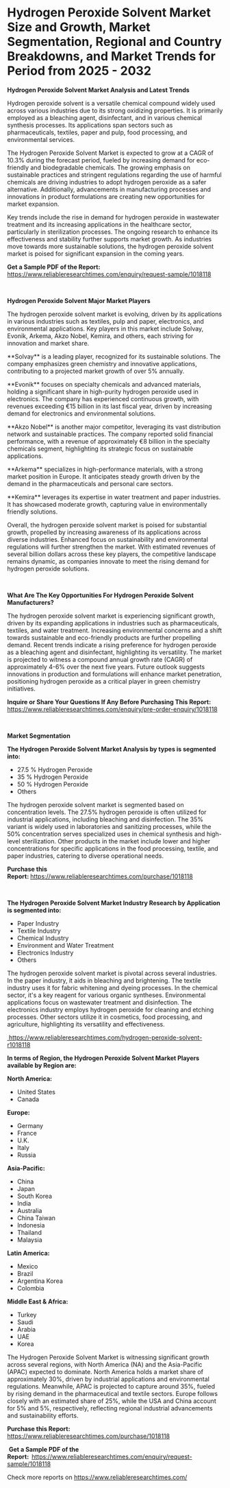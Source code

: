 <p><h1>Hydrogen Peroxide Solvent Market Size and Growth, Market Segmentation, Regional and Country Breakdowns, and Market Trends for Period from 2025 -  2032</h1></p><p><strong>Hydrogen Peroxide Solvent Market Analysis and Latest Trends</strong></p>
<p><p>Hydrogen peroxide solvent is a versatile chemical compound widely used across various industries due to its strong oxidizing properties. It is primarily employed as a bleaching agent, disinfectant, and in various chemical synthesis processes. Its applications span sectors such as pharmaceuticals, textiles, paper and pulp, food processing, and environmental services. </p><p>The Hydrogen Peroxide Solvent Market is expected to grow at a CAGR of 10.3% during the forecast period, fueled by increasing demand for eco-friendly and biodegradable chemicals. The growing emphasis on sustainable practices and stringent regulations regarding the use of harmful chemicals are driving industries to adopt hydrogen peroxide as a safer alternative. Additionally, advancements in manufacturing processes and innovations in product formulations are creating new opportunities for market expansion. </p><p>Key trends include the rise in demand for hydrogen peroxide in wastewater treatment and its increasing applications in the healthcare sector, particularly in sterilization processes. The ongoing research to enhance its effectiveness and stability further supports market growth. As industries move towards more sustainable solutions, the hydrogen peroxide solvent market is poised for significant expansion in the coming years.</p></p>
<p><strong>Get a Sample PDF of the Report:&nbsp;</strong> <a href="https://www.reliableresearchtimes.com/enquiry/request-sample/1018118?utm_campaign=2137&utm_medium=2&utm_source=Github&utm_content=ia&utm_term=30012025&utm_id=hydrogen-peroxide-solvent">https://www.reliableresearchtimes.com/enquiry/request-sample/1018118</a></p>
<p>&nbsp;</p>
<p><strong>Hydrogen Peroxide Solvent Major Market Players</strong></p>
<p><p>The hydrogen peroxide solvent market is evolving, driven by its applications in various industries such as textiles, pulp and paper, electronics, and environmental applications. Key players in this market include Solvay, Evonik, Arkema, Akzo Nobel, Kemira, and others, each striving for innovation and market share.</p><p>**Solvay** is a leading player, recognized for its sustainable solutions. The company emphasizes green chemistry and innovative applications, contributing to a projected market growth of over 5% annually. </p><p>**Evonik** focuses on specialty chemicals and advanced materials, holding a significant share in high-purity hydrogen peroxide used in electronics. The company has experienced continuous growth, with revenues exceeding €15 billion in its last fiscal year, driven by increasing demand for electronics and environmental solutions.</p><p>**Akzo Nobel** is another major competitor, leveraging its vast distribution network and sustainable practices. The company reported solid financial performance, with a revenue of approximately €8 billion in the specialty chemicals segment, highlighting its strategic focus on sustainable applications.</p><p>**Arkema** specializes in high-performance materials, with a strong market position in Europe. It anticipates steady growth driven by the demand in the pharmaceuticals and personal care sectors. </p><p>**Kemira** leverages its expertise in water treatment and paper industries. It has showcased moderate growth, capturing value in environmentally friendly solutions.</p><p>Overall, the hydrogen peroxide solvent market is poised for substantial growth, propelled by increasing awareness of its applications across diverse industries. Enhanced focus on sustainability and environmental regulations will further strengthen the market. With estimated revenues of several billion dollars across these key players, the competitive landscape remains dynamic, as companies innovate to meet the rising demand for hydrogen peroxide solutions.</p></p>
<p>&nbsp;</p>
<p><strong>What Are The Key Opportunities For Hydrogen Peroxide Solvent Manufacturers?</strong></p>
<p><p>The hydrogen peroxide solvent market is experiencing significant growth, driven by its expanding applications in industries such as pharmaceuticals, textiles, and water treatment. Increasing environmental concerns and a shift towards sustainable and eco-friendly products are further propelling demand. Recent trends indicate a rising preference for hydrogen peroxide as a bleaching agent and disinfectant, highlighting its versatility. The market is projected to witness a compound annual growth rate (CAGR) of approximately 4-6% over the next five years. Future outlook suggests innovations in production and formulations will enhance market penetration, positioning hydrogen peroxide as a critical player in green chemistry initiatives.</p></p>
<p><strong>Inquire or Share Your Questions If Any Before Purchasing This Report:</strong> <a href="https://www.reliableresearchtimes.com/enquiry/pre-order-enquiry/1018118?utm_campaign=2137&utm_medium=2&utm_source=Github&utm_content=ia&utm_term=30012025&utm_id=hydrogen-peroxide-solvent">https://www.reliableresearchtimes.com/enquiry/pre-order-enquiry/1018118</a></p>
<p>&nbsp;</p>
<p><strong>Market Segmentation</strong></p>
<p><strong>The Hydrogen Peroxide Solvent Market Analysis by types is segmented into:</strong></p>
<p><ul><li>27.5 % Hydrogen Peroxide</li><li>35 % Hydrogen Peroxide</li><li>50 % Hydrogen Peroxide</li><li>Others</li></ul></p>
<p><p>The hydrogen peroxide solvent market is segmented based on concentration levels. The 27.5% hydrogen peroxide is often utilized for industrial applications, including bleaching and disinfection. The 35% variant is widely used in laboratories and sanitizing processes, while the 50% concentration serves specialized uses in chemical synthesis and high-level sterilization. Other products in the market include lower and higher concentrations for specific applications in the food processing, textile, and paper industries, catering to diverse operational needs.</p></p>
<p><strong>Purchase this Report:&nbsp;</strong><a href="https://www.reliableresearchtimes.com/purchase/1018118?utm_campaign=2137&utm_medium=2&utm_source=Github&utm_content=ia&utm_term=30012025&utm_id=hydrogen-peroxide-solvent">https://www.reliableresearchtimes.com/purchase/1018118</a></p>
<p>&nbsp;</p>
<p><strong>The Hydrogen Peroxide Solvent Market Industry Research by Application is segmented into:</strong></p>
<p><ul><li>Paper Industry</li><li>Textile Industry</li><li>Chemical Industry</li><li>Environment and Water Treatment</li><li>Electronics Industry</li><li>Others</li></ul></p>
<p><p>The hydrogen peroxide solvent market is pivotal across several industries. In the paper industry, it aids in bleaching and brightening. The textile industry uses it for fabric whitening and dyeing processes. In the chemical sector, it's a key reagent for various organic syntheses. Environmental applications focus on wastewater treatment and disinfection. The electronics industry employs hydrogen peroxide for cleaning and etching processes. Other sectors utilize it in cosmetics, food processing, and agriculture, highlighting its versatility and effectiveness.</p></p>
<p><a href="https://www.reliableresearchtimes.com/hydrogen-peroxide-solvent-r1018118?utm_campaign=2137&utm_medium=2&utm_source=Github&utm_content=ia&utm_term=30012025&utm_id=hydrogen-peroxide-solvent">&nbsp;https://www.reliableresearchtimes.com/hydrogen-peroxide-solvent-r1018118</a></p>
<p><strong>In terms of Region, the Hydrogen Peroxide Solvent Market Players available by Region are:</strong></p>
<p>
    <p> <strong> North America: </strong>
        <ul>
            <li>United States</li>
            <li>Canada</li>
        </ul>
        </p> 
    <p> <strong> Europe: </strong>
        <ul>
            <li>Germany</li>
            <li>France</li>
            <li>U.K.</li>
            <li>Italy</li>
            <li>Russia</li>
        </ul>
        </p> 
    <p> <strong> Asia-Pacific: </strong>
        <ul>
            <li>China</li>
            <li>Japan</li>
            <li>South Korea</li>
            <li>India</li>
            <li>Australia</li>
            <li>China Taiwan</li>
            <li>Indonesia</li>
            <li>Thailand</li>
            <li>Malaysia</li>
        </ul>
        </p> 
    <p> <strong> Latin America: </strong>
        <ul>
            <li>Mexico</li>
            <li>Brazil</li>
            <li>Argentina Korea</li>
            <li>Colombia</li>
        </ul>
        </p> 
    <p> <strong> Middle East & Africa: </strong>
        <ul>
            <li>Turkey</li>
            <li>Saudi</li>
            <li>Arabia</li>
            <li>UAE</li>
            <li>Korea</li>
        </ul>
    </p>
    </p>
<p><p>The Hydrogen Peroxide Solvent Market is witnessing significant growth across several regions, with North America (NA) and the Asia-Pacific (APAC) expected to dominate. North America holds a market share of approximately 30%, driven by industrial applications and environmental regulations. Meanwhile, APAC is projected to capture around 35%, fueled by rising demand in the pharmaceutical and textile sectors. Europe follows closely with an estimated share of 25%, while the USA and China account for 5% and 5%, respectively, reflecting regional industrial advancements and sustainability efforts.</p></p>
<p><strong>Purchase this Report: </strong><a href="https://www.reliableresearchtimes.com/purchase/1018118?utm_campaign=2137&utm_medium=2&utm_source=Github&utm_content=ia&utm_term=30012025&utm_id=hydrogen-peroxide-solvent">https://www.reliableresearchtimes.com/purchase/1018118</a></p>
<p>&nbsp;<strong>Get a Sample PDF of the Report:&nbsp;&nbsp;</strong><a href="https://www.reliableresearchtimes.com/enquiry/request-sample/1018118?utm_campaign=2137&utm_medium=2&utm_source=Github&utm_content=ia&utm_term=30012025&utm_id=hydrogen-peroxide-solvent">https://www.reliableresearchtimes.com/enquiry/request-sample/1018118</a></p>
<p><strong></strong></p>
<p>Check more reports on <a href="https://www.reliableresearchtimes.com/?utm_campaign=2137&utm_medium=2&utm_source=Github&utm_content=ia&utm_term=30012025&utm_id=hydrogen-peroxide-solvent">https://www.reliableresearchtimes.com/</a></p>